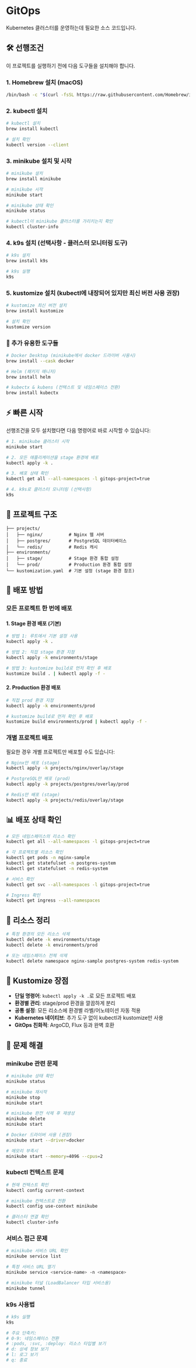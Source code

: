 # GitOps

Kubernetes 클러스터를 운영하는데 필요한 소스 코드입니다.

## 🛠️ 선행조건

이 프로젝트를 실행하기 전에 다음 도구들을 설치해야 합니다.

### 1. Homebrew 설치 (macOS)
```bash
/bin/bash -c "$(curl -fsSL https://raw.githubusercontent.com/Homebrew/install/HEAD/install.sh)"
```

### 2. kubectl 설치
```bash
# kubectl 설치
brew install kubectl

# 설치 확인
kubectl version --client
```

### 3. minikube 설치 및 시작
```bash
# minikube 설치
brew install minikube

# minikube 시작
minikube start

# minikube 상태 확인
minikube status

# kubectl이 minikube 클러스터를 가리키는지 확인
kubectl cluster-info
```

### 4. k9s 설치 (선택사항 - 클러스터 모니터링 도구)
```bash
# k9s 설치
brew install k9s

# k9s 실행
k9s
```

### 5. kustomize 설치 (kubectl에 내장되어 있지만 최신 버전 사용 권장)
```bash
# kustomize 최신 버전 설치
brew install kustomize

# 설치 확인
kustomize version
```

### 🔧 추가 유용한 도구들
```bash
# Docker Desktop (minikube에서 docker 드라이버 사용시)
brew install --cask docker

# Helm (패키지 매니저)
brew install helm

# kubectx & kubens (컨텍스트 및 네임스페이스 전환)
brew install kubectx
```

## ⚡ 빠른 시작

선행조건을 모두 설치했다면 다음 명령어로 바로 시작할 수 있습니다:

```bash
# 1. minikube 클러스터 시작
minikube start

# 2. 모든 애플리케이션을 stage 환경에 배포
kubectl apply -k .

# 3. 배포 상태 확인
kubectl get all --all-namespaces -l gitops-project=true

# 4. k9s로 클러스터 모니터링 (선택사항)
k9s
```

## 📁 프로젝트 구조

```
├── projects/
│   ├── nginx/          # Nginx 웹 서버
│   ├── postgres/       # PostgreSQL 데이터베이스
│   └── redis/          # Redis 캐시
├── environments/
│   ├── stage/          # Stage 환경 통합 설정
│   └── prod/           # Production 환경 통합 설정
└── kustomization.yaml  # 기본 설정 (stage 환경 참조)
```

## 🚀 배포 방법

### 모든 프로젝트 한 번에 배포

#### 1. Stage 환경 배포 (기본)
```bash
# 방법 1: 루트에서 기본 설정 사용
kubectl apply -k .

# 방법 2: 직접 stage 환경 지정
kubectl apply -k environments/stage

# 방법 3: kustomize build로 먼저 확인 후 배포
kustomize build . | kubectl apply -f -
```

#### 2. Production 환경 배포
```bash
# 직접 prod 환경 지정
kubectl apply -k environments/prod

# kustomize build로 먼저 확인 후 배포
kustomize build environments/prod | kubectl apply -f -
```

### 개별 프로젝트 배포

필요한 경우 개별 프로젝트만 배포할 수도 있습니다:

```bash
# Nginx만 배포 (stage)
kubectl apply -k projects/nginx/overlay/stage

# PostgreSQL만 배포 (prod)
kubectl apply -k projects/postgres/overlay/prod

# Redis만 배포 (stage)
kubectl apply -k projects/redis/overlay/stage
```

## 📊 배포 상태 확인

```bash
# 모든 네임스페이스의 리소스 확인
kubectl get all --all-namespaces -l gitops-project=true

# 각 프로젝트별 리소스 확인
kubectl get pods -n nginx-sample
kubectl get statefulset -n postgres-system
kubectl get statefulset -n redis-system

# 서비스 확인
kubectl get svc --all-namespaces -l gitops-project=true

# Ingress 확인
kubectl get ingress --all-namespaces
```

## 🧹 리소스 정리

```bash
# 특정 환경의 모든 리소스 삭제
kubectl delete -k environments/stage
kubectl delete -k environments/prod

# 또는 네임스페이스 전체 삭제
kubectl delete namespace nginx-sample postgres-system redis-system
```

## 🔧 Kustomize 장점

- **단일 명령어**: `kubectl apply -k .`로 모든 프로젝트 배포
- **환경별 관리**: stage/prod 환경을 깔끔하게 분리
- **공통 설정**: 모든 리소스에 환경별 라벨/어노테이션 자동 적용
- **Kubernetes 네이티브**: 추가 도구 없이 kubectl과 kustomize만 사용
- **GitOps 친화적**: ArgoCD, Flux 등과 완벽 호환

## 🚨 문제 해결

### minikube 관련 문제

```bash
# minikube 상태 확인
minikube status

# minikube 재시작
minikube stop
minikube start

# minikube 완전 삭제 후 재생성
minikube delete
minikube start

# Docker 드라이버 사용 (권장)
minikube start --driver=docker

# 메모리 부족시
minikube start --memory=4096 --cpus=2
```

### kubectl 컨텍스트 문제

```bash
# 현재 컨텍스트 확인
kubectl config current-context

# minikube 컨텍스트로 전환
kubectl config use-context minikube

# 클러스터 연결 확인
kubectl cluster-info
```

### 서비스 접근 문제

```bash
# minikube 서비스 URL 확인
minikube service list

# 특정 서비스 URL 열기
minikube service <service-name> -n <namespace>

# minikube 터널 (LoadBalancer 타입 서비스용)
minikube tunnel
```

### k9s 사용법

```bash
# k9s 실행
k9s

# 주요 단축키:
# 0-9: 네임스페이스 전환
# :pods, :svc, :deploy: 리소스 타입별 보기
# d: 상세 정보 보기
# l: 로그 보기
# q: 종료
```
